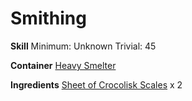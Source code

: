 <!-- TITLE: Crocolisk Scale Bracer -->
<!-- SUBTITLE:  -->
# Smithing
**Skill**
Minimum: Unknown
Trivial: 45

**Container**
[Heavy Smelter](heavy-smelter)

**Ingredients**
[Sheet of Crocolisk Scales](sheet-of-crocolisk-scales) x 2